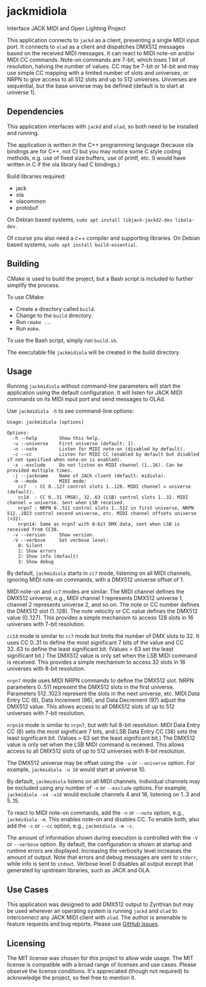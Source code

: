 # jackmidiola
Interface JACK MIDI and Open Lighting Project

This application connects to `jackd` as a client, presenting a single MIDI input port. It connects to `olad` as a client and dispatches DMX512 messages based on the received MIDI messages. It can react to MIDI note-on and/or MIDI CC commands. Note-on commands are 7-bit, which loses 1 bit of resolution, halving the number of values. CC may be 7-bit or 14-bit and may use simple CC mapping with a limited number of slots and universes, or NRPN to give access to all 512 slots and up to 512 universes. Universes are sequential, but the base universe may be defined (default is to start at universe 1).

## Dependencies

This application interfaces with `jackd` and `olad`, so both need to be installed and running.

The application is written in the C++ programming language (because ola bindings are for C++, not C) but you may notice some C style coding methods, e.g. use of fixed size buffers, use of printf, etc. (I would have written in C if the ola library had C bindings.)

Build libraries required:

- jack
- ola
- olacommon
- protobuf

On Debian based systems, `sudo apt install libjack-jackd2-dev libola-dev`.

Of course you also need a c++ compiler and supporting libraries. On Debian based systems, `sudo apt install build-essential`.

## Building

CMake is used to build the project, but a Bash script is included to further simplify the process.

To use CMake:

- Create a directory called `build`.
- Change to the `build` directory.
- Run `cmake ..`.
- Run `make`.

To use the Bash script, simply run `build.sh`.

The executable file `jackmidiola` will be created in the build directory.

## Usage

Running `jackmidiola` without command-line parameters will start the application using the default configuration. It will listen for JACK MIDI commands on its MIDI input port and send messages to OLAd.

Use `jackmidiola -h` to see command-line options:

```
Usage: jackmidiola [options]

Options:
  -h --help        Show this help.
  -u --universe    First universe (default: 1).
  -n --note        Listen for MIDI note-on (disabled by default).
  -c --cc          Listen for MIDI CC (enabled by default but disabled if not specified when note-on is enabled).
  -x --exclude     Do not listen on MIDI channel (1..16). Can be provided multiple times.
  -j --jackname    Name of JACK client (default: midiola).
  -m --mode        MIDI mode:
    cc7   : CC 0..127 control slots 1..128. MIDI channel = universe (default).
    cc14  : CC 0..31 (MSB), 32..63 (LSB) control slots 1..32. MIDI channel = universe. Sent when LSB received.
    nrpn7 : NRPN 0..511 control slots 1..512 in first universe, NRPN 512..1023 control second universe, etc. MIDI channel offsets universe (×32).
    nrpn14: Same as nrpn7 with 8-bit DMX data, sent when LSB is received from CC38.
  -v --version     Show version.
  -V --verbose     Set verbose level:
    0: Silent
    1: Show errors
    2: Show info (default)
    3: Show debug
```

By default, `jackmidiola` starts in `cc7` mode, listening on all MIDI channels, ignoring MIDI note-on commands, with a DMX512 universe offset of 1.

MIDI note-on and `cc7` modes are similar. The MIDI channel defines the DMX512 universe, e.g., MIDI channel 1 represents DMX512 universe 1, channel 2 represents universe 2, and so on. The note or CC number defines the DMX512 slot (1..128). The note velocity or CC value defines the DMX512 value (0..127). This provides a simple mechanism to access 128 slots in 16 universes with 7-bit resolution.

`cc14` mode is similar to `cc7` mode but limits the number of DMX slots to 32. It uses CC 0..31 to define the most significant 7 bits of the value and CC 32..63 to define the least significant bit. (Values > 63 set the least significant bit.) The DMX512 value is only set when the LSB MIDI command is received. This provides a simple mechanism to access 32 slots in 16 universes with 8-bit resolution.

`nrpn7` mode uses MIDI NRPN commands to define the DMX512 slot. NRPN parameters 0..511 represent the DMX512 slots in the first universe. Parameters 512..1023 represent the slots in the next universe, etc. MIDI Data Entry CC (6), Data Increment (96), and Data Decrement (97) adjust the DMX512 value. This allows access to all DMX512 slots of up to 512 universes with 7-bit resolution.

`nrpn14` mode is similar to `nrpn7`, but with full 8-bit resolution. MIDI Data Entry CC (6) sets the most significant 7 bits, and LSB Data Entry CC (38) sets the least significant bit. (Values > 63 set the least significant bit.) The DMX512 value is only set when the LSB MIDI command is received. This allows access to all DMX512 slots of up to 512 universes with 8-bit resolution.

The DMX512 universe may be offset using the `-u` or `--universe` option. For example, `jackmidiola -u 10` would start at universe 10.

By default, `jackmidiola` listens on all MIDI channels. Individual channels may be excluded using any number of `-x` or `--exclude` options. For example, `jackmidiola -x4 -x16` would exclude channels 4 and 16, listening on 1..3 and 5..15.

To react to MIDI note-on commands, add the `-n` or `--note` option, e.g., `jackmidiola -m`. This enables note-on and disables CC. To enable both, also add the `-c` or `--cc` option, e.g., `jackmidiola -m -c`.

The amount of information shown during execution is controlled with the `-V` or `--verbose` option. By default, the configuration is shown at startup and runtime errors are displayed. Increasing the verbosity level increases the amount of output. Note that errors and debug messages are sent to `stderr`, while info is sent to `stdout`. Verbose level 0 disables all output except that generated by upstream libraries, such as JACK and OLA.

## Use Cases

This application was designed to add DMX512 output to Zynthian but may be used wherever an operating system is running `jackd` and `olad` to interconnect any JACK MIDI client with `olad`. The author is amenable to feature requests and bug reports. Please use [GitHub issues](https://github.com/riban-bw/jackmidiola/issues).

## Licensing

The MIT license was chosen for this project to allow wide usage. The MIT license is compatible with a broad range of licenses and use cases. Please observe the license conditions. It's appreciated (though not required) to acknowledge the project, so feel free to mention it.
